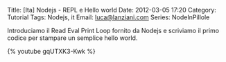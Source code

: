 Title: [Ita] Nodejs - REPL e Hello world
Date: 2012-03-05 17:20
Category: Tutorial
Tags: Nodejs, it
Email: luca@lanziani.com
Series: NodeInPillole

Introduciamo il Read Eval Print Loop fornito da Nodejs e scriviamo il primo codice per stampare un semplice hello world.

{% youtube gqUTXK3-Kwk %}

